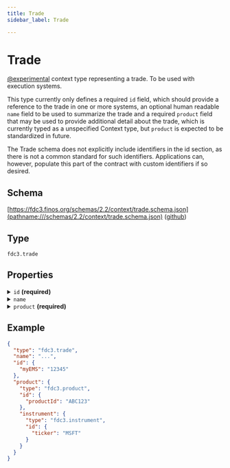 ```yaml
---
title: Trade
sidebar_label: Trade

---
```


# Trade

[@experimental](/docs/fdc3-compliance#experimental-features) context type representing a trade. To be used with execution systems.

This type currently only defines a required `id` field, which should provide a reference to the trade in one or more systems, an optional human readable `name` field to be used to summarize the trade and a required `product` field that may be used to provide additional detail about the trade, which is currently typed as a unspecified Context type, but `product` is expected to be standardized in future.

 The Trade schema does not explicitly include identifiers in the id section, as there is not a common standard for such identifiers. Applications can, however, populate this part of the contract with custom identifiers if so desired.

## Schema

[https://fdc3.finos.org/schemas/2.2/context/trade.schema.json](pathname:///schemas/2.2/context/trade.schema.json) ([github](https://github.com/finos/FDC3/tree/main/packages/fdc3-context/schemas/context/trade.schema.json))

## Type

`fdc3.trade`

## Properties

<details>
  <summary><code>id</code> <strong>(required)</strong></summary>

**type**: `object`

<details>
  <summary><code>Additional Properties</code></summary>

**type**: `string`

</details>

One or more identifiers that refer to the trade in an OMS, EMS or related system. Specific key names for systems are expected to be standardized in future.

</details>

<details>
  <summary><code>name</code></summary>

**type**: `string`

A human-readable summary of the trade.

</details>

<details>
  <summary><code>product</code> <strong>(required)</strong></summary>

**type**: [Product](Product)

A product that is the subject of the trade.

</details>

## Example

```json
{
  "type": "fdc3.trade",
  "name": "...",
  "id": {
    "myEMS": "12345"
  },
  "product": {
    "type": "fdc3.product",
    "id": {
      "productId": "ABC123"
    },
    "instrument": {
      "type": "fdc3.instrument",
      "id": {
        "ticker": "MSFT"
      }
    }
  }
}
```

